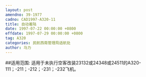 ```yaml
---
layout: post
amendno: 39-1977
cadno: CAD1997-A320-11
title: 自动着陆
date: 1997-07-22 00:00:00 +0800
effdate: 1997-07-29 00:00:00 +0800
tag: A320
categories: 民航西南管理局适航处
author: 马力
---
```


##适用范围:
适用于未执行空客改装23132或24348或24511的A320-111；-211；-212；-231；-232飞机。

